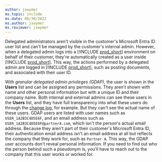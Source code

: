 ```yaml
---
author: jswymer
ms.topic: include
ms.date: 06/30/2022
ms.author: jswymer
ms.reviewer: jswymer
---
```


Delegated administrators aren't visible in the customer's Microsoft Entra ID user list and can't be managed by the customer's internal admin. However, when a delegated admin logs into a [!INCLUDE [prod_short](prod_short.md)] environment on behalf of their customer, they're automatically created as a user inside [!INCLUDE [prod_short](prod_short.md)]. This way, the actions performed by a delegated admin are logged in [!INCLUDE [prod_short](prod_short.md)], such as posting documents, and associated with their user ID.  

With *granular delegated admin privileges (GDAP)*, the user is shown in the **Users** list and can be assigned any permissions. They aren't shown with name and other personal information but with a unique ID and their company name. Both internal and external admins can see these users in the **Users** list, and they have full transparency into what these users do through the [change log](/dynamics365/business-central/across-log-changes), for example. But they can't see the actual name of these users. GDAP users are listed with user names such as `USER_1A2B3C4D5E6F`, and an email address such as `USER_1A2B3C4D5E6F@partnerA.com`, which isn't the person's actual email address. Because they aren't part of their customer's Microsoft Entra ID, their authentication email address isn't an email address at all but reflects the company that they work for, such as `Partner A`. This way, the GDAP user accounts don't reveal personal information. If you need to find out who the person behind such a pseudonym is, you'll have to reach out to the company that this user works or worked for.  
